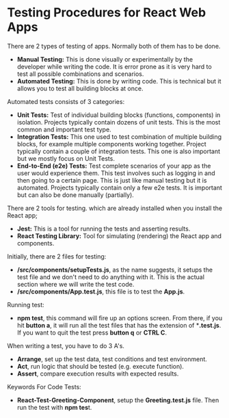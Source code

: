 # Testing Procedures for React Web Apps
There are 2 types of testing of apps. Normally both of them has to be done.

- **Manual Testing:** This is done visually or experimentally by the developer while writing the code. It is error prone as it is very hard to test all possible combinations and scenarios.
- **Automated Testing:** This is done by writing code. This is technical but it allows you to test all building blocks at once.

Automated tests consists of 3 categories:
- **Unit Tests:** Test of individual building blocks (functions, components) in isolation. Projects typically contain dozens of unit tests. This is the most common and important test type.
- **Integration Tests:** This one used to test combination of multiple building blocks, for example multiple components working together. Project typically contain a couple of integration tests. This one is also important but we mostly focus on Unit Tests.
- **End-to-End (e2e) Tests:** Test complete scenarios of your app as the user would experience them. This test involves such as logging in and then going to a certain page. This is just like manual testing but it is automated. Projects typically contain only a few e2e tests. It is important but can also be done manually (partially).

There are 2 tools for testing. which are already installed when you install the React app;
- **Jest:** This is a tool for running the tests and asserting results.
- **React Testing Library:** Tool for simulating (rendering) the React app and components.

Initially, there are 2 files for testing:
- **/src/components/setupTests.js**, as the name suggests, it setups the test file and we don't need to do anything with it. This is the actual section where we will write the test code.
- **/src/components/App.test.js**, this file is to test the **App.js**.

Running test:
- **npm test**, this command will fire up an options screen. From there, if you hit **button a**, it will run all the test files that has the extension of ***.test.js**. If you want to quit the test press **button q** or **CTRL C**.

When writing a test, you have to do 3 A's.
- **Arrange**, set up the test data, test conditions and test environment.
- **Act**, run logic that should be tested (e.g. execute function).
- **Assert**, compare execution results with expected results.

Keywords For Code Tests:
- **React-Test-Greeting-Component**, setup the **Greeting.test.js** file. Then run the test with **npm tes**t.
